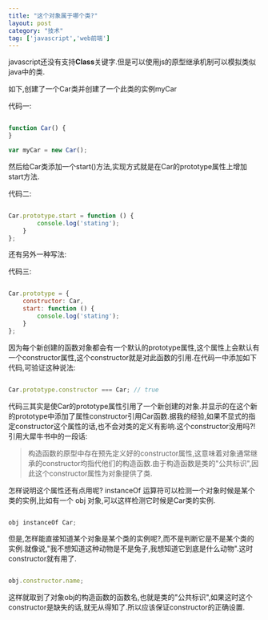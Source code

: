 ```yaml
---
title: "这个对象属于哪个类?"
layout: post
category: "技术"
tag: ['javascript','web前端']
---
```


javascript还没有支持**Class**关键字.但是可以使用js的原型继承机制可以模拟类似java中的类.

如下,创建了一个Car类并创建了一个此类的实例myCar

代码一:

```javascript

function Car() {
}

var myCar = new Car();

```

然后给Car类添加一个start()方法,实现方式就是在Car的prototype属性上增加start方法.

代码二:

```javascript

Car.prototype.start = function () {
		console.log('stating');	
	}
};

```

还有另外一种写法:

代码三:

```javascript

Car.prototype = {
	constructor: Car,
	start: function () {
		console.log('stating');	
	}
};

```

因为每个新创建的函数对象都会有一个默认的prototype属性,这个属性上会默认有一个constructor属性,这个constructor就是对此函数的引用.在代码一中添加如下代码,可验证这种说法:

```javascript

Car.prototype.constructor === Car; // true

```

代码三其实是使Car的prototype属性引用了一个新创建的对象.并显示的在这个新的prototype中添加了属性constructor引用Car函数.据我的经验,如果不显式的指定constructor这个属性的话,也不会对类的定义有影响.这个constructor没用吗?!引用大犀牛书中的一段话:

>构造函数的原型中存在预先定义好的constructor属性,这意味着对象通常继承的constructor均指代他们的构造函数.由于构造函数是类的"公共标识",因此这个constructor属性为对象提供了类.	

怎样说明这个属性还有点用呢? instanceOf 运算符可以检测一个对象时候是某个类的实例,比如有一个 obj 对象,可以这样检测它时候是Car类的实例.

```javascript

obj instanceOf Car;

```

但是,怎样能直接知道某个对象是某个类的实例呢?,而不是判断它是不是某个类的实例.就像说,"我不想知道这种动物是不是兔子,我想知道它到底是什么动物".这时constructor就有用了.

```javascript

obj.constructor.name;

```

这样就取到了对象obj的构造函数的函数名,也就是类的"公共标识",如果这时这个constructor是缺失的话,就无从得知了.所以应该保证constructor的正确设置.
